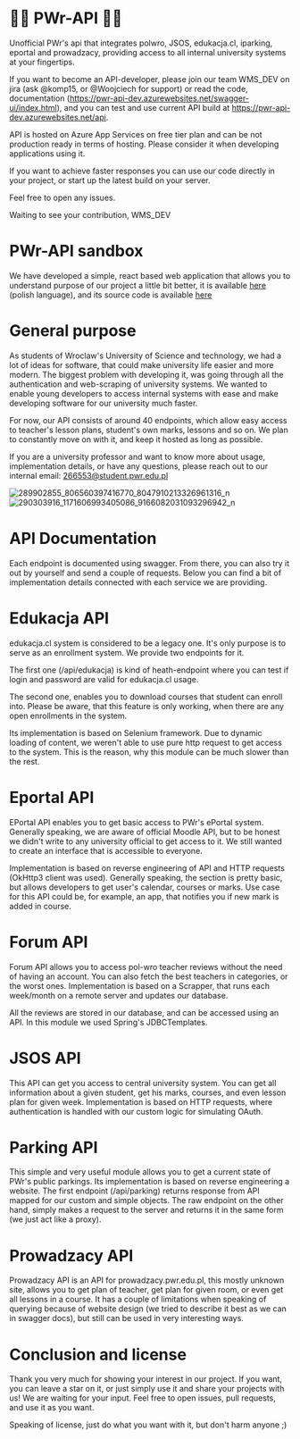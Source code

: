 # :rocket::rocket: PWr-API :rocket::rocket:


Unofficial PWr's api that integrates polwro, JSOS, edukacja.cl, iparking, eportal and prowadzacy, providing access to all internal university systems at your fingertips.

If you want to become an API-developer, please join our team WMS_DEV on jira (ask @komp15, or @Woojciech for support) or read the code, documentation (https://pwr-api-dev.azurewebsites.net/swagger-ui/index.html), and you can test and use current API build at https://pwr-api-dev.azurewebsites.net/api. 

API is hosted on Azure App Services on free tier plan and can be not production ready in terms of hosting. Please consider it when developing applications using it.

If you want to achieve faster responses you can use our code directly in your project, or start up the latest build on your server.

Feel free to open any issues.

Waiting to see your contribution,
WMS_DEV

# PWr-API sandbox
We have developed a simple, react based web application that allows you to understand purpose of our project a little bit better, it is available [here](http://pwr-api-sandbox.herokuapp.com/) (polish language), and its source code is available [here](https://github.com/komp15/pwr-api-sandbox)

# General purpose
As students of Wroclaw's University of Science and technology, we had a lot of ideas for software, that could make university life easier and more modern. The biggest problem with developing it, was going through all the authentication and web-scraping of university systems. We wanted to enable young developers to access internal systems with ease and make developing software for our university much faster. 

For now, our API consists of around 40 endpoints, which allow easy access to teacher's lesson plans, student's own marks, lessons and so on. We plan to constantly move on with it, and keep it hosted as long as possible.

If you are a university professor and want to know more about usage, implementation details, or have any questions, please reach out to our internal email: 266553@student.pwr.edu.pl

![289902855_806560397416770_8047910213326961316_n](https://user-images.githubusercontent.com/77535280/179359955-2ad91dce-2e03-4b69-82e9-8e5bd9b07835.png)
![290303916_1171606993405086_9166082031093296942_n](https://user-images.githubusercontent.com/77535280/179359995-bdfb2a39-fec7-4d6a-b23c-4389554ed03f.png)


# API Documentation

Each endpoint is documented using swagger. From there, you can also try it out by yourself and send a couple of requests. Below you can find a bit of implementation details connected with each service we are providing.


# Edukacja API
edukacja.cl system is considered to be a legacy one. It's only purpose is to serve as an enrollment system. We provide two endpoints for it.

The first one (/api/edukacja) is kind of heath-endpoint where you can test if login and password are valid for edukacja.cl usage.

The second one, enables you to download courses that student can enroll into. Please be aware, that this feature is only working, when there are any open enrollments in the system.

Its implementation is based on Selenium framework. Due to dynamic loading of content, we weren't able to use pure http request to get access to the system. This is the reason, why this module can be much slower than the rest.

# Eportal API
EPortal API enables you to get basic access to PWr's ePortal system. Generally speaking, we are aware of official Moodle API, but to be honest we didn't write to any university official to get access to it. We still wanted to create an interface that is accessible to everyone. 

Implementation is based on reverse engineering of API and HTTP requests (OkHttp3 client was used). Generally speaking, the section is pretty basic, but allows developers to get user's calendar, courses or marks. Use case for this API could be, for example, an app, that notifies you if new mark is added in course.

# Forum API
Forum API allows you to access pol-wro teacher reviews without the need of having an account. You can also fetch the best teachers in categories, or the worst ones. Implementation is based on a Scrapper, that runs each week/month on a remote server and updates our database.

All the reviews are stored in our database, and can be accessed using an API. In this module we used Spring's JDBCTemplates.

# JSOS API
This API can get you access to central university system. You can get all information about a given student, get his marks, courses, and even lesson plan for given week. Implementation is based on HTTP requests, where authentication is handled with our custom logic for simulating OAuth.

# Parking API
This simple and very useful module allows you to get a current state of PWr's public parkings. Its implementation is based on reverse engineering a website. The first endpoint (/api/parking) returns response from API mapped for our custom and simple objects. The raw endpoint on the other hand, simply makes a request to the server and returns it in the same form (we just act like a proxy).

# Prowadzacy API
Prowadzacy API is an API for prowadzacy.pwr.edu.pl, this mostly unknown site, allows you to get plan of teacher, get plan for given room, or even get all lessons in a course. It has a couple of limitations when speaking of querying because of website design (we tried to describe it best as we can in swagger docs), but still can be used in very interesting ways.


# Conclusion and license
Thank you very much for showing your interest in our project. If you want, you can leave a star on it, or just simply use it and share your projects with us! We are waiting for your input. Feel free to open issues, pull requests, and use it as you want.

Speaking of license, just do what you want with it, but don't harm anyone ;) 


